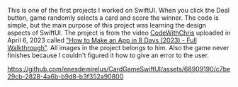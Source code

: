This is one of the first projects I worked on SwiftUI. When you click the Deal button, game randomly selects a card and score the winner. The code is simple, but the main purpose of this project was learning the design aspects of SwiftUI. The project is from the video [CodeWithChris]([[url](https://www.youtube.com/@CodeWithChris)](https://www.youtube.com/@CodeWithChris)) uploaded in April 6, 2023 called ["How to Make an App in 8 Days (2023) - Full Walkthrough"]([url](https://www.youtube.com/watch?v=K0t-RCSlasE&list=PLMRqhzcHGw1Y5Cluhf7pKRNZtKaA3Q4kg&index=10&ab_channel=CodeWithChris)https://www.youtube.com/watch?v=K0t-RCSlasE&list=PLMRqhzcHGw1Y5Cluhf7pKRNZtKaA3Q4kg&index=10&ab_channel=CodeWithChris). All images in the project belongs to him. Also the game never finishes because I couldn't figured it how to give an error to the user. 


https://github.com/enesdemirelus/CardGameSwiftUI/assets/68909190/c7be29cb-2828-4a6b-b9d8-b3f352a90800



